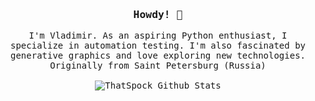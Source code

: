 ### <p align="center"><samp>Howdy! 👋</samp></p> 
<p align="center"><samp>I'm Vladimir. As an aspiring Python enthusiast, I specialize in automation testing. I'm also fascinated by generative graphics and love exploring new technologies. Originally from Saint Petersburg (Russia)<br><br>
<img src="https://github-readme-stats.vercel.app/api?username=thatspock&show_icons=true" alt="ThatSpock Github Stats"></img></samp></p>
